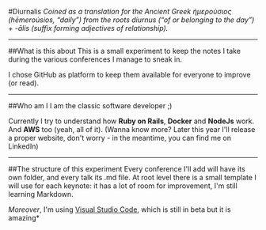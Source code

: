 #Diurnalis
*Coined as a translation for the Ancient Greek ἡμερούσιος ‎(hēmeroúsios, “daily”) from the roots diurnus ‎(“of or belonging to the day”) +‎ -ālis (suffix forming adjectives of relationship).*

---

##What is this about
This is a small experiment to keep the notes I take during the various conferences I manage to sneak in.

I chose GitHub as platform to keep them available for everyone to improve (or read).

---

##Who am I
I am the classic software developer ;)

Currently I try to understand how __Ruby on Rails__, __Docker__ and __NodeJs__ work. And __AWS__ too (yeah, all of it).
(Wanna know more? Later this year I'll release a proper website, don't worry - in the meantime, you can find me on LinkedIn)

---

##The structure of this experiment
Every conference I'll add will have its own folder, and every talk its .md file.
At root level there is a small template I will use for each keynote: it has a lot of room for improvement, I'm still learning Markdown.

*Moreover*, I'm using [Visual Studio Code](https://code.visualstudio.com/), which is still in beta but it is amazing*